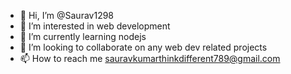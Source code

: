 - 👋 Hi, I’m @Saurav1298
- 👀 I’m interested in web development 
- 🌱 I’m currently learning nodejs
- 💞️ I’m looking to collaborate on any web dev related projects
- 📫 How to reach me  sauravkumarthinkdifferent789@gmail.com

<!---
Saurav1298/Saurav1298 is a ✨ special ✨ repository because its `README.md` (this file) appears on your GitHub profile.
You can click the Preview link to take a look at your changes.
--->
